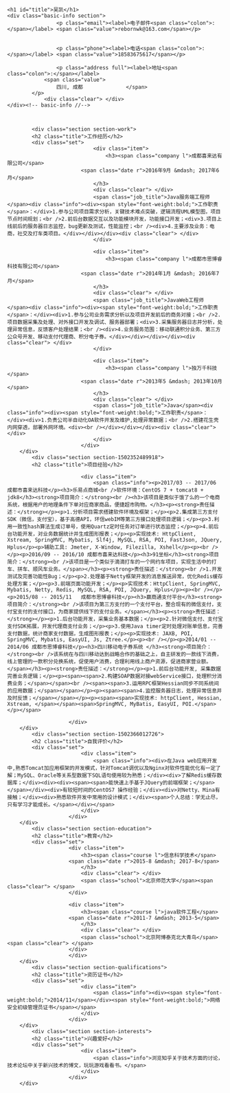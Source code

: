 <div id="main">
	
	<h1 id="title">吴凯</h1>
	<div class="basic-info section">
					<p class="email"><label>电子邮件<span class="colon">:</span></label> <span class="value">rebornwk@163.com</span></p>
		
		
					<p class="phone"><label>电话<span class="colon">:</span></label> <span class="value">18583675617</span></p>
		
					<p class="address full"><label>地址<span class="colon">:</span></label>
				<span class="value">
					四川, 成都				</span>
			</p>
				<div class="clear"> </div>
	</div><!-- basic-info //-->

	
		
			<div class="section section-work">
			<h2 class="title">工作经历</h2>
			<div class="set">
								<div class="item">
									<h3><span class="company l">成都喜来达有限公司</span>
							<span class="date r">2016年9月 &mdash; 2017年6月</span>
								</h3>
								<div class="clear"> </div>
								<span class="job_title">Java服务端工程师</span><div class="info"><div><span style="font-weight:bold;">工作职责</span>：</div>1.参与公司项目需求分析，关键技术难点突破，逻辑流程UML模型图，项目节点时间规划；<br />2.前后台数据交互以及功能模块开发，功能接口开发；<div>3.项目上线前后的服务器日志监控，bug更新及测试，性能监控；<br /><div>4.主要涉及业务：电商，社交及打车类项目。</div></div></div><div class="clear"> </div>
								</div>
							
								<div class="item">
									<h3><span class="company l">成都市思博睿科技有限公司</span>
							<span class="date r">2014年1月 &mdash; 2016年7月</span>
								</h3>
								<div class="clear"> </div>
								<span class="job_title">JavaWeb工程师</span><div class="info"><div><span style="font-weight:bold;">工作职责</span>：</div><div>1.参与公司业务需求分析以及项目开发前后的商务对接；<br />2.项目数据采集及处理、对外接口开发及调试、服务器部署；<div>3.采集服务器日志并分析，处理异常信息，反馈客户处理结果；<br /><div>4.业务服务范围：移动联通积分业务、第三方公众号开发、移动支付代理商、积分电子券。</div></div></div></div><div class="clear"> </div>
								</div>
							
								<div class="item">
									<h3><span class="company l">独万千科技</span>
							<span class="date r">2013年5 &mdash; 2013年10月</span>
								</h3>
								<div class="clear"> </div>
								<span class="job_title">Java</span><div class="info"><div><span style="font-weight:bold;">工作职责</span>：</div><div>1.负责公司半自动化OA软件开发及维护,处理异常数据；<br />2.搭建花生壳内网穿透，部署外网环境。<div><br /></div></div></div><div class="clear"> </div>
								</div>
							</div>
		</div>
			<div class="section section-1502352489918">
			<h2 class="title">项目经验</h2>
			
							<div class="item">
								<span class="info"><p>2017/03 -- 2017/06 成都市喜来达科技</p><h3>乐易点商城<br />软件环境：CentOS 7 + tomcat8 + jdk8</h3><strong>项目简介：</strong><br /><h3>该项目是类似于饿了么的一个电商系统，根据用户的地理条件下单对应商家商品，便捷超市购物。</h3><p><strong>责任描述：</strong></p><p>1.分析项目需求搭建软件环境及框架；</p><p>2.集成第三方支付SDK（微信，支付宝），基于高德API，环信webIM等第三方接口处理项目逻辑；</p><p>3.利用一致性hash算法生成订单号，使用Quartz定时任务对订单进行状态监控；</p><p>4.前后台功能开发，对业务数据统计并生成图形报表；</p><p>实现技术: HttpClient, Xstream, SpringMVC, Mybatis, Slf4j, MySQL, RSA, POI, FastJson, JQuery, Hplus</p><p>辅助工具: Jmeter, X-Window, Filezilla, Xshell</p><p><br /></p><p>2016/09 -- 2016/10 成都市喜来达科技</p><h3>91坐标</h3><strong>项目简介：</strong><br />该项目是一个类似于滴滴打车的一个网约车项目，实现生活中的打车、拼车、顺风车业务。</span></h3><p><strong>责任描述：</strong><br />1.开发测试及完善功能性Bug；</p><p>2.处理基于Netty框架开发的消息推送异常，优化Redis缓存处理方案；</p><p>3.前端页面功能开发；</p><p>实现技术：HttpClient, SpringMVC, Mybatis, Netty, Redis, MySQL, RSA, POI, JQuery, Hplus</p><p><br /></p><p>2015/08 -- 2015/11   成都市思博睿科技</p><h3>赢商通支付平台</h3><strong>项目简介：</strong><br />该项目为第三方支付的一个支付平台，整合现有的微信支付，支付宝支付的支付接口，为商家提供线下的支付业务。</span></h3><p><strong>责任描述：</strong></p><p>1.后台功能开发，采集业务基本数据；</p><p>2.针对微信支付、支付宝支付SDK拓展，开发代理商支付业务；</p><p>3.使用Java timer定时处理对账单信息，完善支付数据，统计商家支付数据，生成图形报表；</p><p>实现技术: JAXB, POI, SpringMVC, Mybatis, EasyUI, Js, Ztree.</p><p><br /></p><p>2014/01 -- 2014/06 成都市思博睿科技</p><h3>四川移动电子券系统 </h3><strong>项目简介：</strong><br />该系统在与四川移动达到战略合作的基础之上，自主研发的一款线下消费，线上管理的一款积分兑换系统，促使用户消费，合理利用线上商户资源，促进商家营业额。</span></h3><p><strong>责任描述：</strong></p><p>1.前后台功能开发, 采集数据完善业务逻辑；</p><p><span><span>2.构建SOAP数据对接webService接口，处理积分消费业务；</span></span><br /><span><span>3.运用RPC框架Hessian同步不同系统间的应用数据；</span></span></p><p><span><span>4.监控服务器日志，处理异常信息并及时反馈；</span></span></p><p><span><span>实现技术: httpClient, Hessian, Xstream, </span></span><span>SpringMVC, MyBatis, EasyUI, POI.</span></p></span>
							
						</div>
		</div>
			<div class="section section-1502366012726">
			<h2 class="title">自我评价</h2>
			<div class="set">
							<div class="item">
								<span class="info"><div>在Java web应用开发中,熟悉Tomcat加应用框架的开发模式，针对Tomcat调优以及Nginx对软件性能优化有一定了解；MySQL、Oracle等关系型数据下SQL语句使用较为熟悉；</div><div>了解Redis缓存数据库；</div><div><div><span><span>能快速上手基于JQuery的前端框架；</span></span></div><div>有较短时间的CentOS7 操作经验；</div><div>对Netty、Mina有接触；</div><div>熟悉软件开发中常用的设计模式；</div><span>个人总结：学无止尽，只有学习才能成长。</span></div></span>
							</div>
						</div>
		</div>
			<div class="section section-education">
			<h2 class="title">教育</h2>
			<div class="set">
						<div class="item">
							<h3><span class="course l">信息科学技术</span>
						<span class="date r">2015-8 &mdash; 2017-8</span>
							</h3>
							<div class="clear"> </div>
							<span class="school">北京师范大学</span><span class="clear"> </span>
						</div>
						
						<div class="item">
							<h3><span class="course l">java软件工程</span>
						<span class="date r">2011-7 &mdash; 2013-5</span>
							</h3>
							<div class="clear"> </div>
							<span class="school">北京阿博泰克北大青鸟</span><span class="clear"> </span>
						</div>
						</div>
		</div>
			<div class="section section-qualifications">
			<h2 class="title">资历证书</h2>
			<div class="set">
							<div class="item">
								<span class="info"><div><span style="font-weight:bold;">2014/11</span></div><span style="font-weight:bold;">网络安全初级管理员证书</span></span>
							</div>
						</div>
		</div>
			<div class="section section-interests">
			<h2 class="title">兴趣爱好</h2>
			<div class="set">
							<div class="item">
								<span class="info">浏览知乎关于技术方面的讨论，技术论坛中关于新兴技术的博文，玩玩游戏看看书。</span>
							</div>
						</div>
		</div>
		
</div>
